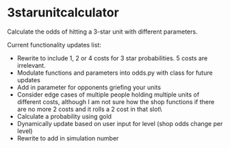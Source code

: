 # 3starunitcalculator
Calculate the odds of hitting a 3-star unit with different parameters.

Current functionality updates list:
 - Rewrite to include 1, 2 or 4 costs for 3 star probabilities. 5 costs are irrelevant.
 - Modulate functions and parameters into odds.py with class for future updates
 - Add in parameter for opponents griefing your units
 - Consider edge cases of multiple people holding multiple units of different costs, although I am not sure how the shop functions if there are no more 2 costs and it rolls a 2 cost in that slot\
 - Calculate a probability using gold
 - Dynamically update based on user input for level (shop odds change per level)
 - Rewrite to add in simulation number
   
